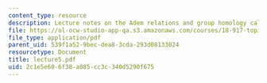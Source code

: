 ```yaml
---
content_type: resource
description: Lecture notes on the Adem relations and group homology calculations.
file: https://ol-ocw-studio-app-qa.s3.amazonaws.com/courses/18-917-topics-in-algebraic-topology-the-sullivan-conjecture-fall-2007/2c1e5e606f38a085cc3c340d5290f675_lecture5.pdf
file_type: application/pdf
parent_uid: 539f1a52-9bec-dea8-3cda-293d08133024
resourcetype: Document
title: lecture5.pdf
uid: 2c1e5e60-6f38-a085-cc3c-340d5290f675
---
```

